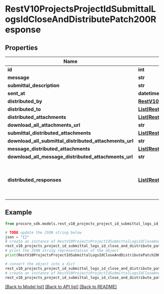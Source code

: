 # RestV10ProjectsProjectIdSubmittalLogsIdCloseAndDistributePatch200Response


## Properties

Name | Type | Description | Notes
------------ | ------------- | ------------- | -------------
**id** | **int** |  | [optional] 
**message** | **str** |  | [optional] 
**submittal_description** | **str** |  | [optional] 
**sent_at** | **datetime** |  | [optional] 
**distributed_by** | [**RestV10ProjectsProjectIdDistributionGroupsPost200ResponseUsersInner**](RestV10ProjectsProjectIdDistributionGroupsPost200ResponseUsersInner.md) |  | [optional] 
**distributed_to** | [**List[RestV10ProjectsProjectIdDistributionGroupsPost200ResponseUsersInner]**](RestV10ProjectsProjectIdDistributionGroupsPost200ResponseUsersInner.md) |  | [optional] 
**distributed_attachments** | [**List[RestV10WorkOrderContractsPost201ResponseAttachmentsInner]**](RestV10WorkOrderContractsPost201ResponseAttachmentsInner.md) |  | [optional] 
**download_all_attachments_url** | **str** |  | [optional] 
**submittal_distributed_attachments** | [**List[RestV10WorkOrderContractsPost201ResponseAttachmentsInner]**](RestV10WorkOrderContractsPost201ResponseAttachmentsInner.md) |  | [optional] 
**download_all_submittal_distributed_attachments_url** | **str** |  | [optional] 
**message_distributed_attachments** | [**List[RestV10WorkOrderContractsPost201ResponseAttachmentsInner]**](RestV10WorkOrderContractsPost201ResponseAttachmentsInner.md) |  | [optional] 
**download_all_message_distributed_attachments_url** | **str** |  | [optional] 
**distributed_responses** | [**List[RestV10ProjectsProjectIdSubmittalLogsIdCloseAndDistributePatch200ResponseDistributedResponsesInner]**](RestV10ProjectsProjectIdSubmittalLogsIdCloseAndDistributePatch200ResponseDistributedResponsesInner.md) | List of submittal responses selected to be distributed | [optional] 

## Example

```python
from procore_sdk.models.rest_v10_projects_project_id_submittal_logs_id_close_and_distribute_patch200_response import RestV10ProjectsProjectIdSubmittalLogsIdCloseAndDistributePatch200Response

# TODO update the JSON string below
json = "{}"
# create an instance of RestV10ProjectsProjectIdSubmittalLogsIdCloseAndDistributePatch200Response from a JSON string
rest_v10_projects_project_id_submittal_logs_id_close_and_distribute_patch200_response_instance = RestV10ProjectsProjectIdSubmittalLogsIdCloseAndDistributePatch200Response.from_json(json)
# print the JSON string representation of the object
print(RestV10ProjectsProjectIdSubmittalLogsIdCloseAndDistributePatch200Response.to_json())

# convert the object into a dict
rest_v10_projects_project_id_submittal_logs_id_close_and_distribute_patch200_response_dict = rest_v10_projects_project_id_submittal_logs_id_close_and_distribute_patch200_response_instance.to_dict()
# create an instance of RestV10ProjectsProjectIdSubmittalLogsIdCloseAndDistributePatch200Response from a dict
rest_v10_projects_project_id_submittal_logs_id_close_and_distribute_patch200_response_from_dict = RestV10ProjectsProjectIdSubmittalLogsIdCloseAndDistributePatch200Response.from_dict(rest_v10_projects_project_id_submittal_logs_id_close_and_distribute_patch200_response_dict)
```
[[Back to Model list]](../README.md#documentation-for-models) [[Back to API list]](../README.md#documentation-for-api-endpoints) [[Back to README]](../README.md)


